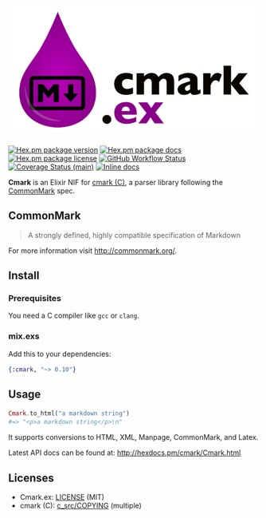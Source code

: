 # ![Cmark](./assets/cmark_ex_logo.png)

[![Hex.pm package version](https://img.shields.io/hexpm/v/cmark.svg?style=flat-square)](https://hex.pm/packages/cmark)
[![Hex.pm package docs](https://img.shields.io/badge/hex-docs-orange.svg?style=flat-square)](http://hexdocs.pm/cmark/)
[![Hex.pm package license](https://img.shields.io/hexpm/l/cmark.svg?style=flat-square)](https://github.com/asaaki/cmark.ex/blob/main/LICENSE)
[![GitHub Workflow Status](https://img.shields.io/github/actions/workflow/status/asaaki/cmark.ex/ci.yml?label=tests&style=flat-square)](https://github.com/asaaki/cmark.ex/actions?query=workflow%3ACI)
[![Coverage Status (main)](https://img.shields.io/coveralls/asaaki/cmark.ex/main.svg?style=flat-square)](https://coveralls.io/r/asaaki/cmark.ex)
[![Inline docs](http://inch-ci.org/github/asaaki/cmark.ex.svg?branch=main&style=flat-square)](http://inch-ci.org/github/asaaki/cmark.ex)

**Cmark** is an Elixir NIF for [cmark (C)](https://github.com/jgm/cmark), a parser library following the [CommonMark](http://commonmark.org/) spec.

## CommonMark

> A strongly defined, highly compatible specification of Markdown

For more information visit <http://commonmark.org/>.

## Install

### Prerequisites

You need a C compiler like `gcc` or `clang`.

### mix.exs

Add this to your dependencies:

```elixir
{:cmark, "~> 0.10"}
```

## Usage

```elixir
Cmark.to_html("a markdown string")
#=> "<p>a markdown string</p>\n"
```

It supports conversions to HTML, XML, Manpage, CommonMark, and Latex.

Latest API docs can be found at: <http://hexdocs.pm/cmark/Cmark.html>

## Licenses

- Cmark.ex: [LICENSE](https://github.com/asaaki/cmark.ex/blob/main/LICENSE) (MIT)
- cmark (C): [c_src/COPYING](https://github.com/asaaki/cmark.ex/blob/main/c_src/COPYING) (multiple)
